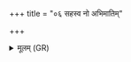 +++
title = "०६ सहस्व नो अभिमातिम्"

+++
<details><summary>मूलम् (GR)</summary>

सहस्व नो अभिमातिं  
सहस्व पृतनायतः ।  
सहस्व सर्वान् दुर्हार्दः +++(Bhatt. sarvāṃ durhārdo)+++  
सुहार्दो मे बहून् कृधि ॥
</details>